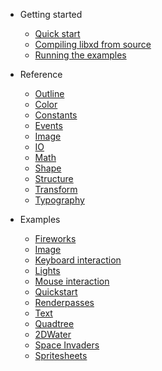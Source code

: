 - Getting started
	- [Quick start](quickstart.md)
	- [Compiling libxd from source](compile.md)
	<!-- - [Installing libxd from source](install.md) -->
	- [Running the examples](run.md)

- Reference
	- [Outline](outline.md)
	- [Color](color.md)
	- [Constants](constants.md)
	- [Events](events.md)
	- [Image](image.md)
	- [IO](io.md)
	- [Math](math.md)
	- [Shape](shape.md)
	- [Structure](structure.md)
	- [Transform](transform.md)
	- [Typography](typography.md)

- Examples
	- [Fireworks](examples/fireworks.md)
	- [Image](examples/image.md)
	- [Keyboard interaction](examples/keyboard.md)
	- [Lights](examples/lights.md)
	- [Mouse interaction](examples/mouse.md)
	- [Quickstart](examples/quickstart.md)
	- [Renderpasses](examples/renderpasses.md)
	- [Text](examples/text.md)
	- [Quadtree](examples/quadtree.md)
	- [2DWater](examples/2dwater.md)
	- [Space Invaders](examples/spaceinvaders.md)
	- [Spritesheets](examples/spritesheets.md)
